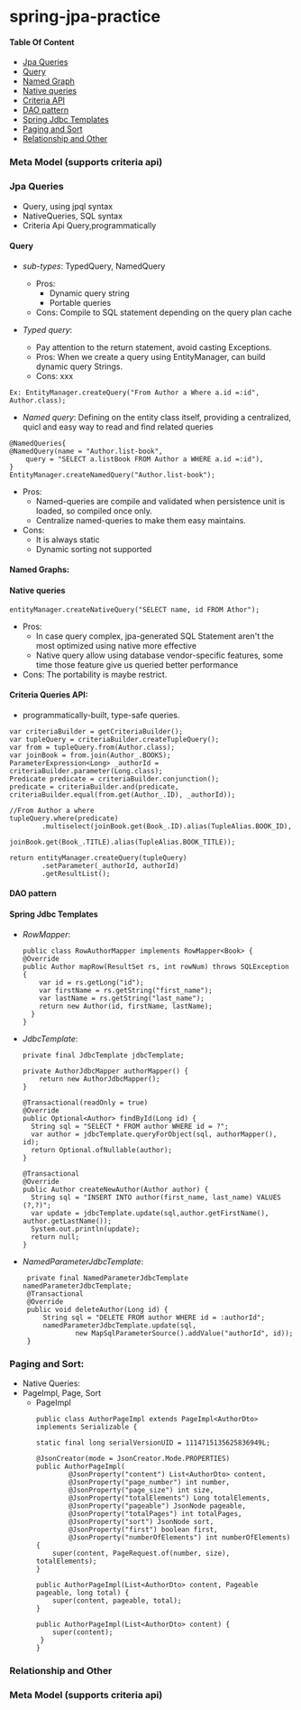# spring-jpa-practice
#### Table Of Content
* [Jpa Queries](#jpa-queries)
* [Query](#query)
* [Named Graph](#named-graphs)
* [Native queries](#native-queries)
* [Criteria API](#criteria-queries-api)
* [DAO pattern](#dao-pattern)
* [Spring Jdbc Templates](#spring-jdbc-templates)
* [Paging and Sort](#paging-and-sort)
* [Relationship and Other](#relationship-and-other)

### Meta Model (supports criteria api)
### Jpa Queries
* Query, using jpql syntax 
* NativeQueries, SQL syntax
* Criteria Api Query,programmatically
#### Query
* _sub-types_: TypedQuery, NamedQuery
    * Pros:   
      - Dynamic query string
      - Portable queries
    * Cons: Compile to SQL statement depending on the query plan cache
  
* _Typed query_: 
    * Pay attention to the return statement, avoid casting Exceptions.
    * Pros: When we create a query using EntityManager, can build dynamic query Strings.
    * Cons: xxx
```
Ex: EntityManager.createQuery("From Author a Where a.id =:id", Author.class);
```
* _Named query_: Defining on the entity class itself, providing a centralized, quicl and easy way to read and find related queries
```
@NamedQueries{
@NamedQuery(name = "Author.list-book",
    query = "SELECT a.listBook FROM Author a WHERE a.id =:id"),
}
EntityManager.createNamedQuery("Author.list-book");
```
  * Pros: 
    * Named-queries are compile and validated when persistence unit is loaded, so compiled once only.
    * Centralize named-queries to make them easy maintains.
  * Cons: 
    * It is always static
    * Dynamic sorting not supported
#### Named Graphs:
    
#### Native queries

```
entityManager.createNativeQuery("SELECT name, id FROM Athor");
```
* Pros:
	* In case query complex, jpa-generated SQL Statement aren't the most optimized using native more effective
	* Native query allow using database vendor-specific features, some time those feature give us queried better performance
* Cons: The portability is maybe restrict.
  

#### Criteria Queries API:
* programmatically-built, type-safe queries.
```
var criteriaBuilder = getCriteriaBuilder();
var tupleQuery = criteriaBuilder.createTupleQuery();
var from = tupleQuery.from(Author.class);
var joinBook = from.join(Author_.BOOKS);
ParameterExpression<Long> _authorId = criteriaBuilder.parameter(Long.class);
Predicate predicate = criteriaBuilder.conjunction();
predicate = criteriaBuilder.and(predicate, criteriaBuilder.equal(from.get(Author_.ID), _authorId));

//From Author a where
tupleQuery.where(predicate)
        .multiselect(joinBook.get(Book_.ID).alias(TupleAlias.BOOK_ID),
                joinBook.get(Book_.TITLE).alias(TupleAlias.BOOK_TITLE));
                
return entityManager.createQuery(tupleQuery)
        .setParameter(_authorId, authorId)
        .getResultList();
```


#### DAO pattern
#### Spring Jdbc Templates
* _RowMapper_: 
    ```
  public class RowAuthorMapper implements RowMapper<Book> {
    @Override
    public Author mapRow(ResultSet rs, int rowNum) throws SQLException {
        var id = rs.getLong("id");
        var firstName = rs.getString("first_name");
        var lastName = rs.getString("last_name");
        return new Author(id, firstName, lastName);
      }
  }
    ```
* _JdbcTemplate_:
    ```
  private final JdbcTemplate jdbcTemplate;
  
  private AuthorJdbcMapper authorMapper() {
        return new AuthorJdbcMapper();
  }

  @Transactional(readOnly = true)
  @Override
  public Optional<Author> findById(Long id) {
      String sql = "SELECT * FROM author WHERE id = ?";
      var author = jdbcTemplate.queryForObject(sql, authorMapper(), id);
      return Optional.ofNullable(author);
  }
    
  @Transactional
  @Override
  public Author createNewAuthor(Author author) {
      String sql = "INSERT INTO author(first_name, last_name) VALUES (?,?)";
      var update = jdbcTemplate.update(sql,author.getFirstName(), author.getLastName());
      System.out.println(update);
      return null;
  } 
  ```
* _NamedParameterJdbcTemplate_:
  ```
   private final NamedParameterJdbcTemplate namedParameterJdbcTemplate;
   @Transactional
   @Override
   public void deleteAuthor(Long id) {
       String sql = "DELETE FROM author WHERE id = :authorId";
       namedParameterJdbcTemplate.update(sql,
               new MapSqlParameterSource().addValue("authorId", id));
   }
  ```
### Paging and Sort:
* Native Queries: 
* PageImpl, Page, Sort 
  * PageImpl
    ```
    public class AuthorPageImpl extends PageImpl<AuthorDto> implements Serializable {

    static final long serialVersionUID = 1114715135625836949L;

    @JsonCreator(mode = JsonCreator.Mode.PROPERTIES)
    public AuthorPageImpl(
            @JsonProperty("content") List<AuthorDto> content,
            @JsonProperty("page_number") int number,
            @JsonProperty("page_size") int size,
            @JsonProperty("totalElements") Long totalElements,
            @JsonProperty("pageable") JsonNode pageable,
            @JsonProperty("totalPages") int totalPages,
            @JsonProperty("sort") JsonNode sort,
            @JsonProperty("first") boolean first,
            @JsonProperty("numberOfElements") int numberOfElements) {
        super(content, PageRequest.of(number, size), totalElements);
    }

    public AuthorPageImpl(List<AuthorDto> content, Pageable pageable, long total) {
        super(content, pageable, total);
    }

    public AuthorPageImpl(List<AuthorDto> content) {
        super(content);
     }
    }
    ```
### Relationship and Other

### Meta Model (supports criteria api)

